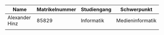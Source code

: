 | Name | Matrikelnummer | Studiengang | Schwerpunkt |
| ---- | ---- | ---- | ---- |
| Alexander Hinz | 85829 | Informatik | Medieninformatik |
|  |  |  |  |

